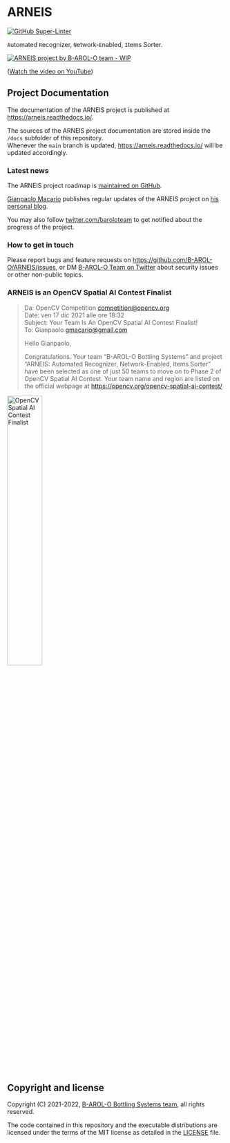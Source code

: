 # ARNEIS

[![GitHub Super-Linter](https://github.com/B-AROL-O/ARNEIS/workflows/Lint%20Code%20Base/badge.svg)](https://github.com/marketplace/actions/super-linter)

`A`utomated `R`ecognizer, `N`etwork-`E`nabled, `I`tems Sorter.

[![ARNEIS project by B-AROL-O team - WIP](https://img.youtube.com/vi/7qxbT31U5dE/0.jpg)](https://www.youtube.com/watch?v=7qxbT31U5dE "ARNEIS project by B-AROL-O team - WIP")

([Watch the video on YouTube](https://www.youtube.com/watch?v=BFKyx1COfqk))

## Project Documentation

The documentation of the ARNEIS project is published at <https://arneis.readthedocs.io/>.

The sources of the ARNEIS project documentation are stored inside the `/docs` subfolder of this repository.<br>
Whenever the `main` branch is updated, <https://arneis.readthedocs.io/> will be updated accordingly.

### Latest news

The ARNEIS project roadmap is [maintained on GitHub](https://github.com/B-AROL-O/ARNEIS/milestones?direction=asc&sort=due_date&state=open).

[Gianpaolo Macario](https://github.com/gmacario/) publishes regular updates of the ARNEIS project on [his personal blog](https://gmacario.github.io/posts).

You may also follow [twitter.com/baroloteam](https://twitter.com/baroloteam) to get notified about the progress of the project.

### How to get in touch

Please report bugs and feature requests on <https://github.com/B-AROL-O/ARNEIS/issues>, or DM [B-AROL-O Team on Twitter](https://twitter.com/baroloteam) about security issues or other non-public topics.

### ARNEIS is an OpenCV Spatial AI Contest Finalist

> Da: OpenCV Competition <competition@opencv.org><br>
> Date: ven 17 dic 2021 alle ore 18:32<br>
> Subject: Your Team Is An OpenCV Spatial AI Contest Finalist!<br>
> To: Gianpaolo <gmacario@gmail.com>
>
> Hello Gianpaolo,
>
> Congratulations.
> Your team “B-AROL-O Bottling Systems” and project “ARNEIS: Automated Recognizer, Network-Enabled, Items Sorter” have been selected as one of just 50 teams to move on to Phase 2 of OpenCV Spatial AI Contest.
> Your team name and region are listed on the official webpage at <https://opencv.org/opencv-spatial-ai-contest/>

<!-- ![opencv-spatial-ai-contest-finalist](docs/images/2021-12-17-1832-opencv-spatial-ai-contest-finalist.jpg) -->

<a href="https://opencv.org/opencv-spatial-ai-contest/#finalists"><img src="https://user-images.githubusercontent.com/75182/146637995-3266f15d-81a4-4470-a337-965404340121.jpg" alt="OpenCV Spatial AI Contest Finalist" width="40%"></a>

## Copyright and license

Copyright (C) 2021-2022, [B-AROL-O Bottling Systems team](https://github.com/B-AROL-O), all rights reserved.

The code contained in this repository and the executable distributions are licensed under the terms of the MIT license as detailed in the [LICENSE](LICENSE) file.

<!-- EOF -->
